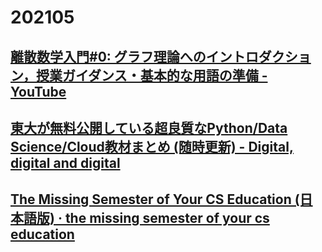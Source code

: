 # 202105

## [離散数学入門#0: グラフ理論へのイントロダクション，授業ガイダンス・基本的な用語の準備 - YouTube](https://www.youtube.com/watch?v=d0KPWURyFIs)

## [東大が無料公開している超良質なPython/Data Science/Cloud教材まとめ (随時更新) - Digital, digital and digital](https://digitaldigital.hatenablog.com/entry/2020/07/21/104040)

## [The Missing Semester of Your CS Education (日本語版) · the missing semester of your cs education](https://missing-semester-jp.github.io/)
